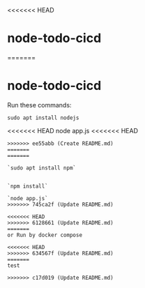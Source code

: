 <<<<<<< HEAD
# node-todo-cicd
=======
# node-todo-cicd

Run these commands:


`sudo apt install nodejs`

<<<<<<< HEAD
node app.js
<<<<<<< HEAD
```
>>>>>>> ee55abb (Create README.md)
=======
=======

`sudo apt install npm`


`npm install`

`node app.js`
>>>>>>> 745ca2f (Update README.md)

<<<<<<< HEAD
>>>>>>> 6128661 (Update README.md)
=======
or Run by docker compose

<<<<<<< HEAD
>>>>>>> 634567f (Update README.md)
=======
test

>>>>>>> c17d019 (Update README.md)
